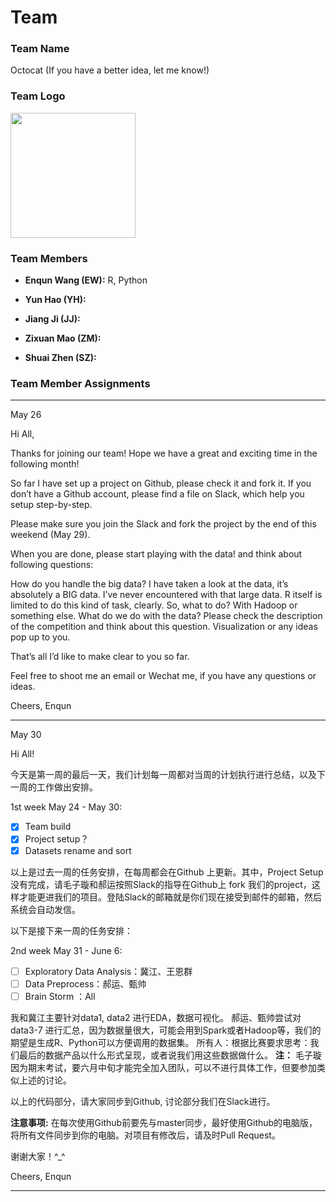 # Team

### Team Name

Octocat (If you have a better idea, let me know!)

### Team Logo

<img src="https://octodex.github.com/images/baracktocat.jpg" width = 200>

### Team Members

- **Enqun Wang (EW):** R, Python

- **Yun Hao (YH):** 

- **Jiang Ji (JJ):**

- **Zixuan Mao (ZM):**

- **Shuai Zhen (SZ):**


### Team Member Assignments

---
May 26

Hi All,

Thanks for joining our team! Hope we have a great and exciting time in the following month!

So far I have set up a project on Github, please check it and fork it. If you don’t have a Github account, please find a file on Slack, which help you setup step-by-step.

Please make sure you join the Slack and fork the project by the end of this weekend (May 29).

When you are done, please start playing with the data! and think about following questions:

How do you handle the big data? I have taken a look at the data, it’s absolutely a BIG data. I’ve never encountered with that large data. R itself is limited to do this kind of task, clearly. So, what to do? With Hadoop or something else. What do we do with the data? Please check the description of the competition and think about this question. Visualization or any ideas pop up to you.

That’s all I’d like to make clear to you so far.

Feel free to shoot me an email or Wechat me, if you have any questions or ideas.

Cheers,
Enqun

---
May 30

Hi All!

今天是第一周的最后一天，我们计划每一周都对当周的计划执行进行总结，以及下一周的工作做出安排。

1st week May 24 - May 30:
- [x] Team build
- [x] Project setup？
- [x] Datasets rename and sort

以上是过去一周的任务安排，在每周都会在Github 上更新。其中，Project Setup没有完成，请毛子璇和郝运按照Slack的指导在Github上 fork 我们的project，这样才能更进我们的项目。登陆Slack的邮箱就是你们现在接受到邮件的邮箱，然后系统会自动发信。

以下是接下来一周的任务安排：

2nd week May 31 - June 6:
- [ ] Exploratory Data Analysis：冀江、王恩群
- [ ] Data Preprocess：郝运、甄帅
- [ ] Brain Storm ：All

我和冀江主要针对data1, data2 进行EDA，数据可视化。
郝运、甄帅尝试对 data3-7 进行汇总，因为数据量很大，可能会用到Spark或者Hadoop等，我们的期望是生成R、Python可以方便调用的数据集。
所有人：根据比赛要求思考：我们最后的数据产品以什么形式呈现，或者说我们用这些数据做什么。
**注：** 毛子璇因为期末考试，要六月中旬才能完全加入团队，可以不进行具体工作，但要参加类似上述的讨论。

以上的代码部分，请大家同步到Github, 讨论部分我们在Slack进行。

**注意事项:** 在每次使用Github前要先与master同步，最好使用Github的电脑版，将所有文件同步到你的电脑。对项目有修改后，请及时Pull Request。

谢谢大家！^_^

Cheers,
Enqun

---

